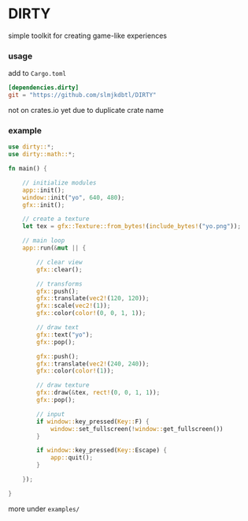 # DIRTY
simple toolkit for creating game-like experiences

### usage
add to `Cargo.toml`
```toml
[dependencies.dirty]
git = "https://github.com/slmjkdbtl/DIRTY"
```
not on crates.io yet due to duplicate crate name

### example
```rust
use dirty::*;
use dirty::math::*;

fn main() {

	// initialize modules
	app::init();
	window::init("yo", 640, 480);
	gfx::init();

	// create a texture
	let tex = gfx::Texture::from_bytes!(include_bytes!("yo.png"));

	// main loop
	app::run(&mut || {

		// clear view
		gfx::clear();

		// transforms
		gfx::push();
		gfx::translate(vec2!(120, 120));
		gfx::scale(vec2!(1));
		gfx::color(color!(0, 0, 1, 1));

		// draw text
		gfx::text("yo");
		gfx::pop();

		gfx::push();
		gfx::translate(vec2!(240, 240));
		gfx::color(color!(1));

		// draw texture
		gfx::draw(&tex, rect!(0, 0, 1, 1));
		gfx::pop();

		// input
		if window::key_pressed(Key::F) {
			window::set_fullscreen(!window::get_fullscreen())
		}

		if window::key_pressed(Key::Escape) {
			app::quit();
		}

	});

}

```
more under `examples/`

